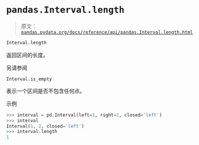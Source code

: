 # `pandas.Interval.length`

> 原文：[`pandas.pydata.org/docs/reference/api/pandas.Interval.length.html`](https://pandas.pydata.org/docs/reference/api/pandas.Interval.length.html)

```py
Interval.length
```

返回区间的长度。

另请参阅

`Interval.is_empty`

表示一个区间是否不包含任何点。

示例

```py
>>> interval = pd.Interval(left=1, right=2, closed='left')
>>> interval
Interval(1, 2, closed='left')
>>> interval.length
1 
```
